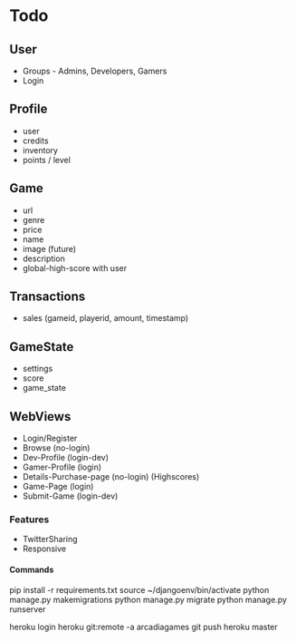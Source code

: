 # Todo

## User
* Groups - Admins, Developers, Gamers
* Login

## Profile
* user
* credits
* inventory
* points / level

## Game
* url
* genre
* price
* name
* image (future)
* description
* global-high-score with user

## Transactions
* sales (gameid, playerid, amount, timestamp)

## GameState
* settings
* score
* game_state

## WebViews
* Login/Register
* Browse (no-login)
* Dev-Profile (login-dev)
* Gamer-Profile (login) 
* Details-Purchase-page (no-login) (Highscores)
* Game-Page (login)
* Submit-Game (login-dev)

### Features
* TwitterSharing
* Responsive

#### Commands
pip install -r requirements.txt
source ~/djangoenv/bin/activate
python manage.py makemigrations
python manage.py migrate
python manage.py runserver

heroku login
heroku git:remote -a arcadiagames
git push heroku master
